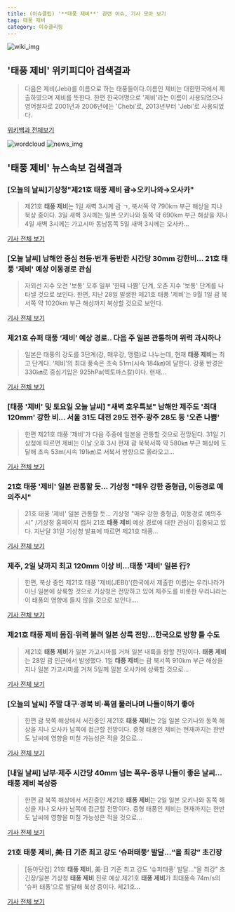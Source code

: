 ```yaml
---
title: (이슈클립) '**태풍 제비**' 관련 이슈, 기사 모아 보기
tag: 태풍 제비
category: 이슈클리핑
---
```

![wiki_img](https://user-images.githubusercontent.com/42597476/44503234-41136a80-a6d0-11e8-9071-6fc6418eafe4.png)
## **'**태풍 제비**'** 위키피디아 검색결과
>다음은 제비(Jebi)를 이름으로 하는 태풍들이다.이름인 제비는 대한민국에서 제출하였으며 제비를 뜻한다. 한편 한국어명으로 '제비'라는 이름이 사용되었으나 영어철자로 2001년과 2006년에는 'Chebi'로, 2013년부터 'Jebi'로 사용되었다.

<a href="https://ko.wikipedia.org/wiki/태풍 제비" target="_blank">위키백과 전체보기</a>

![wordcloud](https://s3.ap-northeast-2.amazonaws.com/lyrics101-wordcloud/2018-09-01-1535755434.png)
![news_img](https://user-images.githubusercontent.com/42597476/44507050-1206f400-a6e4-11e8-8d98-7ffbfebb353f.png)
## **'**태풍 제비**'** 뉴스속보 검색결과
### [오늘의 날씨]기상청"제21호 **태풍 제비** 괌→오키나와→오사카"

>제21호 **태풍 제비**는 1일 새벽 3시께 괌 ㄱ, 북서쪽 약 790km 부근 해상을 지나 북상 중이다. 3일 새벽 3시께는 일본 오키나와 동쪽 약 690km 부근 해상을 지나 4일 새벽 3시께는 가고시마 동남동쪽 5일 새벽 3시께는 오사카...

<a href="http://www.kookje.co.kr/news2011/asp/newsbody.asp?code=0300&key=20180901.99099000017" target="_blank">기사 전체 보기</a>

### [오늘 날씨] 남해안 중심 천둥·번개 동반한 시간당 30mm 강한비… 21호 태풍 '제비' 예상 이동경로 관심

>자외선 지수 오전 '보통' 오후 일부 '한때 나쁨' 단계, 오존 지수 '보통' 단계를 나타낼 것으로 보인다. 한편, 지난 28일 발생한 제21호 태풍 '제비'는 9월 1일 괌 북서쪽 약 1020km 부근 해상까지 북상할 것으로 보인다.

<a href="http://www.newsworks.co.kr/news/articleView.html?idxno=212094" target="_blank">기사 전체 보기</a>

### 제21호 슈퍼 태풍 ‘제비’ 예상 경로.. 다음 주 일본 관통하며 위력 과시하나

>일본은 태풍의 강도를 3단계(강, 매우강, 맹렬)로 나누는데, 현재 **태풍 제비**는 최고 단계다. ‘제비’의 최대 풍속은 초속 51ｍ(시속 184㎞)에 달한다. 강풍 반경은 330㎞로 중심기압은 925hPa(헥토파스칼)이다. 현재...

<a href="http://www.sedaily.com/NewsView/1S4GSMKYW8" target="_blank">기사 전체 보기</a>

### [태풍 '제비' 및 토요일 오늘 날씨] "새벽 호우특보" 남해안 제주도 '최대 120mm' 강한 비… 서울 31도 대전 29도 전주·광주 28도 등 '오존 나쁨'

>한편 제21호 태풍 '제비'가 다음 주중에 일본을 관통할 것으로 전망된다.   31일 기상청에 따르면 제비는 이날 오후 3시 현재 괌 북북서쪽 약 580㎞ 부근 해상에 도달해 초속 53m(시속 191㎞)로 서북서 방향으로 올라오고...

<a href="http://www.topdaily.kr/news/articleView.html?idxno=55075" target="_blank">기사 전체 보기</a>

### 21호 태풍 '제비' 일본 관통할 듯… 기상청 "매우 강한 중형급, 이동경로 예의주시"

>21호 태풍 '제비' 일본 관통할 듯… 기상청 "매우 강한 중형급, 이동경로 예의주시" /기상청 홈페이지 캡처  21호 **태풍 제비** 예상 경로에 대한 관심이 집중되고 있다. 지난달 31일 기상청 발표에 따르면 제21호 태풍...

<a href="http://www.kyeongin.com/main/view.php?key=20180901000116576" target="_blank">기사 전체 보기</a>

### 제주, 2일 낮까지 최고 120mm 이상 비...태풍 '제비' 일본 行?

>한편, 북상 중인 제21호 태풍 '제비(JEBI)'(한국에서 제출한 이름)는 우리나라가 아닌 일본에 상륙할 것으로 기상청은 전망하고 있어 제주도를 비롯한 우리나라는 이 태풍의 영향에 들지 않을 것으로 보인다....

<a href="http://www.sisajeju.com/news/articleView.html?idxno=302208" target="_blank">기사 전체 보기</a>

### 제21호 **태풍 제비** 몸집·위력 불려 일본 상륙 전망…한국으로 방향 틀 수도

>제21호 **태풍 제비**가 일본 가고시마를 거쳐 일본 내륙을 향할 전망이다. **태풍 제비**는 28일 괌 인근에서 발생했다. 1일 **태풍 제비**는 괌 북서쪽 910km 부근 해상을 지나 일본 가고시마를 거쳐 5일께 일본 오사카에 상륙할 것으로...

<a href="http://www.kookje.co.kr/news2011/asp/newsbody.asp?code=0300&key=20180901.99099014764" target="_blank">기사 전체 보기</a>

### [오늘의 날씨] 주말 대구·경북 비·폭염 물러나며 나들이하기 좋아

>한편 괌 북쪽 해상에서 서진중인 제21호 **태풍 제비**는 2일 일본 오키나와 동쪽 해상을 지나 오사카 남쪽에 접근할 전망이다.   중형 태풍인 제비는 현재까지는 한반도 날씨에 영향을 미칠 가능성은 적을 것으로...

<a href="http://www.kukinews.com/news/article.html?no=581599" target="_blank">기사 전체 보기</a>

### [내일 날씨] 남부·제주 시간당 40mm 넘는 폭우-중부 나들이 좋은 날씨…**태풍 제비** 북상중

>한편 괌 북쪽 해상에서 서진중인 제21호 **태풍 제비**는 2일 일본 오키나와 동쪽 해상을 지나 오사카 남쪽에 접근할 전망이다. 중형 태풍인 제비는 현재까지는 한반도 날씨에 영향을 미칠 가능성은 적을 것으로...

<a href="http://www.econonews.co.kr/news/articleView.html?idxno=34620" target="_blank">기사 전체 보기</a>

### 21호 **태풍 제비**, 美·日 기준 최고 강도 ‘슈퍼태풍’ 발달…“올 최강” 초긴장

>[동아닷컴] 21호 **태풍 제비**, 美·日 기준 최고 강도 ‘슈퍼태풍’ 발달…“올 최강” 초긴장/일본 기상청 **태풍 제비** 진로 예상.제21호 **태풍 제비**가 최대풍속 74m/s의 ‘슈퍼 태풍’으로 발달해 북상 중이다. 제21호...

<a href="http://news.donga.com/3/all/20180831/91770549/2" target="_blank">기사 전체 보기</a>


